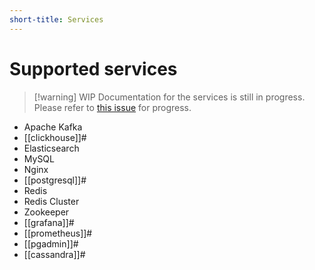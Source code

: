 ```yaml
---
short-title: Services
---
```


# Supported services

>[!warning] WIP
> Documentation for the services is still in progress. Please refer to [this issue][gh] for progress.

- Apache Kafka
- [[clickhouse]]#
- Elasticsearch
- MySQL
- Nginx
- [[postgresql]]#
- Redis
- Redis Cluster
- Zookeeper
- [[grafana]]#
- [[prometheus]]#
- [[pgadmin]]#
- [[cassandra]]#

[gh]: https://github.com/juspay/services-flake/issues/132

